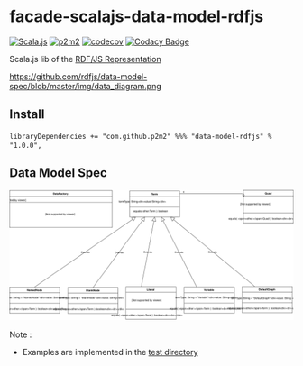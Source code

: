 # facade-scalajs-data-model-rdfjs
[![Scala.js](https://www.scala-js.org/assets/badges/scalajs-1.6.0.svg)](https://www.scala-js.org)
[![p2m2](https://circleci.com/gh/p2m2/facade-scalajs-data-model-rdfjs.svg?style=shield)](https://app.circleci.com/pipelines/github/p2m2)
[![codecov](https://codecov.io/gh/p2m2/facade-scalajs-data-model-rdfjs/branch/develop/graph/badge.svg)](https://codecov.io/gh/p2m2/facade-scalajs-data-model-rdfjs)
[![Codacy Badge](https://api.codacy.com/project/badge/Grade/a2b58895113e4be38aa6dc38bdb3b1ec)](https://app.codacy.com/gh/p2m2/facade-scalajs-data-model-rdfjs?utm_source=github.com&utm_medium=referral&utm_content=p2m2/facade-scalajs-data-model-rdfjs&utm_campaign=Badge_Grade_Settings)


Scala.js lib of the [RDF/JS Representation](https://github.com/rdfjs/data-model-spec)

https://github.com/rdfjs/data-model-spec/blob/master/img/data_diagram.png


## Install

```
libraryDependencies += "com.github.p2m2" %%% "data-model-rdfjs" % "1.0.0",
```

## Data Model Spec


![Data Model Spec](https://raw.githubusercontent.com/rdfjs/data-model-spec/master/img/data_diagram.svg)

Note :
 - Examples are implemented in the [test directory](./src/test)
